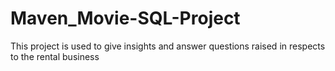 # Maven_Movie-SQL-Project
This project is used to give insights and answer questions raised in respects to the rental business 
